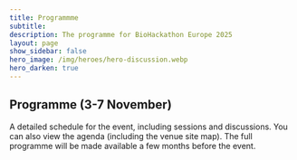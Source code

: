 ```yaml
---
title: Programmme
subtitle:
description: The programme for BioHackathon Europe 2025
layout: page
show_sidebar: false
hero_image: /img/heroes/hero-discussion.webp
hero_darken: true
---
```


## Programme (3-7 November)

A detailed schedule for the event, including sessions and discussions. You can also view the agenda (including the venue site map). The full programme will be made available a few months before the event. 
